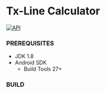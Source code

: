 Tx-Line Calculator
================

[![API](https://img.shields.io/badge/API-21%2B-brightgreen.svg?style=flat)](https://android-arsenal.com/api?level=21)

### PREREQUISITES

- JDK 1.8
- Android SDK
  - Build Tools 27+

### BUILD

